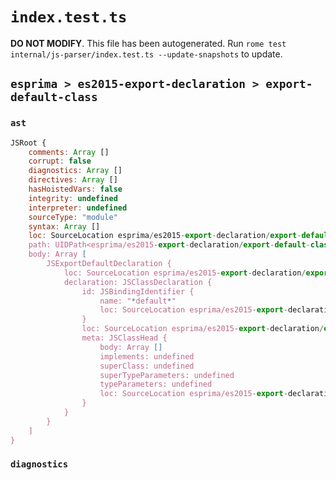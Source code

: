 # `index.test.ts`

**DO NOT MODIFY**. This file has been autogenerated. Run `rome test internal/js-parser/index.test.ts --update-snapshots` to update.

## `esprima > es2015-export-declaration > export-default-class`

### `ast`

```javascript
JSRoot {
	comments: Array []
	corrupt: false
	diagnostics: Array []
	directives: Array []
	hasHoistedVars: false
	integrity: undefined
	interpreter: undefined
	sourceType: "module"
	syntax: Array []
	loc: SourceLocation esprima/es2015-export-declaration/export-default-class/input.js 1:0-2:0
	path: UIDPath<esprima/es2015-export-declaration/export-default-class/input.js>
	body: Array [
		JSExportDefaultDeclaration {
			loc: SourceLocation esprima/es2015-export-declaration/export-default-class/input.js 1:0-1:23
			declaration: JSClassDeclaration {
				id: JSBindingIdentifier {
					name: "*default*"
					loc: SourceLocation esprima/es2015-export-declaration/export-default-class/input.js 1:15-1:23
				}
				loc: SourceLocation esprima/es2015-export-declaration/export-default-class/input.js 1:15-1:23
				meta: JSClassHead {
					body: Array []
					implements: undefined
					superClass: undefined
					superTypeParameters: undefined
					typeParameters: undefined
					loc: SourceLocation esprima/es2015-export-declaration/export-default-class/input.js 1:15-1:23
				}
			}
		}
	]
}
```

### `diagnostics`

```

```
